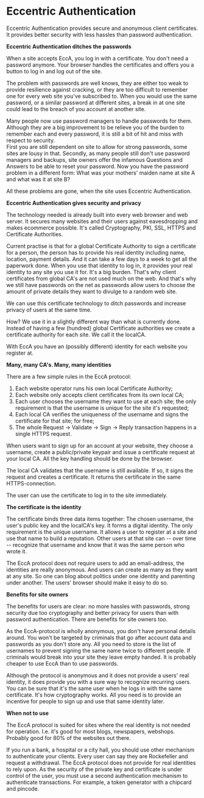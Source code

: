 Eccentric Authentication
========================

Eccentric Authentication provides secure and anonymous client certificates. It provides better security with less hassles than password authentication.


**Eccentric Authentication ditches the passwords**

When a site accepts EccA, you log in with a certificate. You don't need a password anymore. Your browser handles the certificates and offers you a button to log in and log out of the site. 

The problem with passwords are well knows, they are either too weak to provide resilience against cracking, or they are too difficult to remember one for every web site you've subscribed to. 
When you would use the same password, or a similar password at different sites, a break in at one site could lead to the breach of you account at another site. 

Many people now use password managers to handle passwords for them. Although they are a big improvement to be relieve you of the burden to remember each and every password, it is still a bit of hit and miss with respect to security.  
First you are still dependent on site to allow for strong passwords, some sites are lousy in that. 
Secondly, as many people still don't use password managers and backups, site owners offer the infamous Questions and Answers to be able to reset your password. Now you have the password problem in a different form: What was your mothers' maiden name at site A and what was it at site B?

All these problems are gone, when the site uses Eccentric Authentication.

**Eccentric Authentication gives security and privacy**

The technology needed is already built into every web browser and web server. It secures many websites and their users against eavesdropping and makes ecommerce possible. It's called Cryptography, PKI, SSL, HTTPS and Certificate Authorities. 

Current practise is that for a global Certificate Authority to sign a certificate for a person, the person has to provide his real identity including name, location, payment details. And it can take a few days to a week to get all the paperwork done. When you use that identity to log in, it provides your real identity to any site you use it for. It's a big burden. That's why client certificates from global CA's are not used much on the web. And that's why we still have passwords on the net as passwords allow users to choose the amount of private details they want to divulge to a random web site. 

We can use this certificate technology to ditch passwords and increase privacy of users at the same time.

How? We use it in a slightly different way than what is currently done. Instead of having a few (hundred) global Certificate authorities we create a certificate authority for each site. We call it the localCA. 

With EccA you have an (possibly different) identity for each website you register at.

**Many, many CA's. Many, many identities**

There are a few simple rules in the EccA protocol:

1. Each website operator runs his own local Certificate Authority;
2. Each website only accepts client certificates from its own local CA;
3. Each user chooses the username they want to use at each site; the only requirement is that the username is unique for the site it's requested; 
4. Each local CA verifies the uniqueness of the username and signs the certificate for that site; for free;
5. The whole Request -> Validate -> Sign -> Reply transaction happens in a single HTTPS request.

When users want to sign up for an account at your website, they choose a username, create a public/private keypair and issue a certificate request at your local CA. All the key handling should be done by the browser.

The local CA validates that the username is still available. If so, it signs the request and creates a certificate. It returns the certificate in the same HTTPS-connection.

The user can use the certificate to log in to the site immediately. 

**The certificate is the identity**

The certificate binds three data items together: The chosen username, the user's public key and the localCA's key. It forms a digital identity. The only requirement is the unique username. It allows a user to register at a site and use that name to build a reputation. Other users at that site can -- over time -- recognize that username and know that it was the same person who wrote it.

The EccA protocol does not require users to add an email-address, the identities are really anonymous. And users can create as many as they want at any site. So one can blog about politics under one identity and parenting under another. The users' browser should make it easy to do so.

**Benefits for site owners**

The benefits for users are clear: no more hassles with passwords, strong security due too cryptography and better privacy for users than with password authentication. There are benefits for site owners too.

As the EccA-protocol is wholly anonymous, you don't have personal details around. You won't be targeted by criminals that go after account data and passwords as you don't store any. All you need to store is the list of usernames to prevent signing the same name twice to different people. If criminals would break into your site they leave empty handed. It is probably cheaper to use EccA than to use passwords.

Although the protocol is anonymous and it does not provide a users' real identity, it does provide you with a sure way to recognize recurring users. You can be sure that it's the same user when he logs in with the same certificate. It's how cryptography works. All you need is to provide an incentive for people to sign up and use that same identity later.

**When not to use**

The EccA protocol is suited for sites where the real identity is not needed for operation. I.e. it's good for most blogs, newspapers, webshops. Probably good for 80% of the websites out there.

If you run a bank, a hospital or a city hall, you should use other mechanism to authenticate your clients. Every user can say they are Rockefeller and request a withdrawal. The EccA protocol does not provide for real identities to rely upon. As the security of the private key and certificate is under control of the user, you must use a second authentication mechanism to authenticate transactions. For example, a token generator with a chipcard and pincode.

